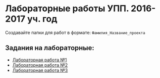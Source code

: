 # Лабораторные работы УПП. 2016-2017 уч. год

Создавайте папки для работ в формате: `Фамилия_Название_проекта`

Задания на лабораторные:
-----------------------
- [Лабораторная работа №1](lab1.md)
- [Лабораторная работа №2](lab2.md)
- [Лабораторная работа №3](lab3.md)
